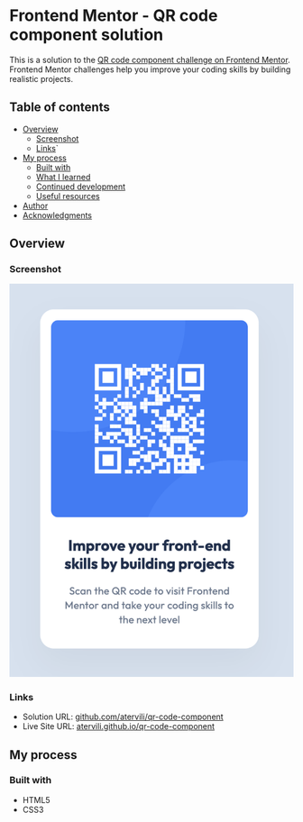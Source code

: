 # Frontend Mentor - QR code component solution

This is a solution to the [QR code component challenge on Frontend Mentor](https://www.frontendmentor.io/challenges/qr-code-component-iux_sIO_H). Frontend Mentor challenges help you improve your coding skills by building realistic projects.

## Table of contents

- [Overview](#overview)
  - [Screenshot](#screenshot)
  - [Links](#links)`
- [My process](#my-process)
  - [Built with](#built-with)
  - [What I learned](#what-i-learned)
  - [Continued development](#continued-development)
  - [Useful resources](#useful-resources)
- [Author](#author)
- [Acknowledgments](#acknowledgments)

## Overview

### Screenshot

![](./screenshot.png)

### Links

- Solution URL: [github.com/atervili/qr-code-component](https://github.com/atervili/qr-code-component)
- Live Site URL: [atervili.github.io/qr-code-component](https://atervili.github.io/qr-code-component)

## My process

### Built with

- HTML5
- CSS3
